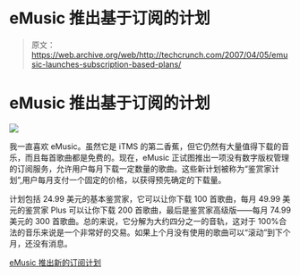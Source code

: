 # eMusic 推出基于订阅的计划

> 原文：<https://web.archive.org/web/http://techcrunch.com/2007/04/05/emusic-launches-subscription-based-plans/>

# eMusic 推出基于订阅的计划

![](img/8e57b7f9bdb9cbd55a12a71c816f61f6.png)

我一直喜欢 eMusic。虽然它是 iTMS 的第二香蕉，但它仍然有大量值得下载的音乐，而且每首歌曲都是免费的。现在，eMusic 正试图推出一项没有数字版权管理的订阅服务，允许用户每月下载一定数量的歌曲。这些新计划被称为“鉴赏家计划”,用户每月支付一个固定的价格，以获得预先确定的下载量。

计划包括 24.99 美元的基本鉴赏家，它可以让你下载 100 首歌曲，每月 49.99 美元的鉴赏家 Plus 可以让你下载 200 首歌曲，最后是鉴赏家高级版——每月 74.99 美元的 300 首歌曲。总的来说，它分解为大约四分之一的音轨，这对于 100%合法的音乐来说是一个非常好的交易。如果上个月没有使用的歌曲可以“滚动”到下个月，还没有消息。

[eMusic 推出新的订阅计划](https://web.archive.org/web/20210302024700/http://ilounge.com/index.php/news/comments/emusic-launches-new-subscription-plans/)
